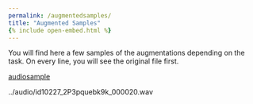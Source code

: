 ```yaml
---
permalink: /augmentedsamples/
title: "Augmented Samples"
{% include open-embed.html %}
---
```




You will find here a few samples of the augmentations depending on the task. On every line, you will see the original file first.

[audiosample](/audio/id10440_rT9_GBVNQ30_000033.mp3)

../audio/id10227_2P3pquebk9k_000020.wav
